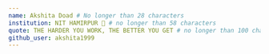 ```yaml
---
name: Akshita Doad # No longer than 28 characters
institution: NIT HAMIRPUR 🚩 # no longer than 58 characters
quote: THE HARDER YOU WORK, THE BETTER YOU GET # no longer than 100 characters, avoid using quotes(") to guarantee the format remains the same.
github_user: akshita1999
---
```

